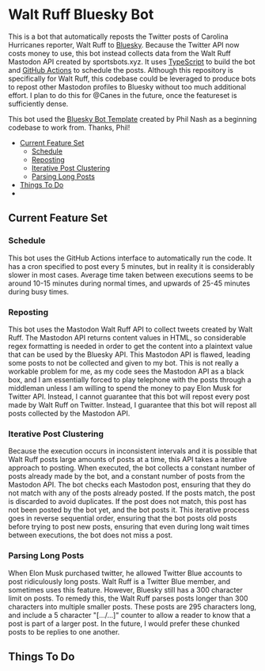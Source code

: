 # Walt Ruff Bluesky Bot

This is a bot that automatically reposts the Twitter posts of Carolina Hurricanes reporter, Walt Ruff to [Bluesky](https://bsky.app/). Because the Twitter API now costs money to use, this bot instead collects data from the Walt Ruff Mastodon API created by sportsbots.xyz. It uses [TypeScript](https://www.typescriptlang.org/) to build the bot and [GitHub Actions](https://docs.github.com/en/actions) to schedule the posts. Although this repository is specifically for Walt Ruff, this codebase could be leveraged to produce bots to repost other Mastodon profiles to Bluesky without too much additional effort. I plan to do this for @Canes in the future, once the featureset is sufficiently dense. 

This bot used the [Bluesky Bot Template](https://github.com/philnash/bsky-bot) created by Phil Nash as a beginning codebase to work from. Thanks, Phil!

* [Current Feature Set](#current-feature-set)
  * [Schedule](#schedule)
  * [Reposting](#reposting)
  * [Iterative Post Clustering](#iterative-post-clustering)
  * [Parsing Long Posts](#parsing-long-posts)
* [Things To Do](#things-to-do)
* 


## Current Feature Set

### Schedule
This bot uses the GitHub Actions interface to automatically run the code. It has a cron specified to post every 5 minutes, but in reality it is considerably slower in most cases. Average time taken between executions seems to be around 10-15 minutes during normal times, and upwards of 25-45 minutes during busy times.

### Reposting
This bot uses the Mastodon Walt Ruff API to collect tweets created by Walt Ruff. The Mastodon API returns content values in HTML, so considerable regex formatting is needed in order to get the content into a plaintext value that can be used by the Bluesky API. This Mastodon API is flawed, leading some posts to not be collected and given to my bot. This is not really a workable problem for me, as my code sees the Mastodon API as a black box, and I am essentially forced to play telephone with the posts through a middleman unless I am willing to spend the money to pay Elon Musk for Twitter API. Instead, I cannot guarantee that this bot will repost every post made by Walt Ruff on Twitter. Instead, I guarantee that this bot will repost all posts collected by the Mastodon API. 

### Iterative Post Clustering 
Because the execution occurs in inconsistent intervals and it is possible that Walt Ruff posts large amounts of posts at a time, this API takes a iterative approach to posting. When executed, the bot collects a constant number of posts already made by the bot, and a constant number of posts from the Mastodon API. The bot checks each Mastodon post, ensuring that they do not match with any of the posts already posted. If the posts match, the post is discarded to avoid duplicates. If the post does not match, this post has not been posted by the bot yet, and the bot posts it. This iterative process goes in reverse sequential order, ensuring that the bot posts old posts before trying to post new posts, ensuring that even during long wait times between executions, the bot does not miss a post.

### Parsing Long Posts
When Elon Musk purchased twitter, he allowed Twitter Blue accounts to post ridiculously long posts. Walt Ruff is a Twitter Blue member, and sometimes uses this feature. However, Bluesky still has a 300 character limit on posts. To remedy this, the Walt Ruff parses posts longer than 300 characters into multiple smaller posts. These posts are 295 characters long, and include a 5 character "[.../...]" counter to allow a reader to know that a post is part of a larger post. In the future, I would prefer these chunked posts to be replies to one another. 

## Things To Do

